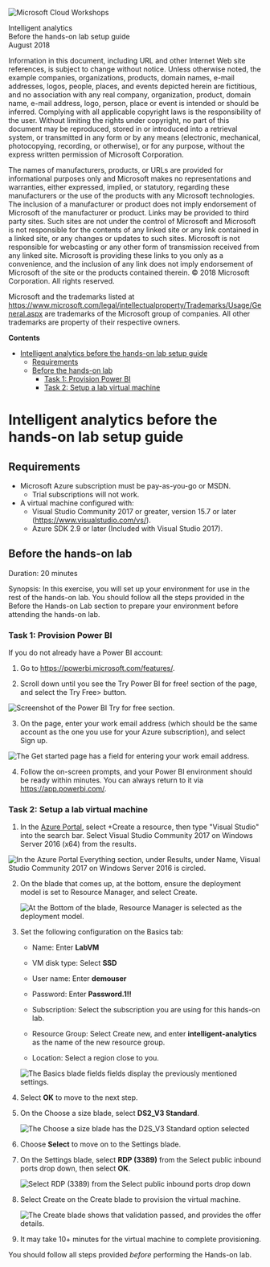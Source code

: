 ![](https://github.com/Microsoft/MCW-Template-Cloud-Workshop/raw/master/Media/ms-cloud-workshop.png "Microsoft Cloud Workshops")

<div class="MCWHeader1">
Intelligent analytics
</div>

<div class="MCWHeader2">
Before the hands-on lab setup guide
</div>

<div class="MCWHeader3">
August 2018
</div>

Information in this document, including URL and other Internet Web site references, is subject to change without notice. Unless otherwise noted, the example companies, organizations, products, domain names, e-mail addresses, logos, people, places, and events depicted herein are fictitious, and no association with any real company, organization, product, domain name, e-mail address, logo, person, place or event is intended or should be inferred. Complying with all applicable copyright laws is the responsibility of the user. Without limiting the rights under copyright, no part of this document may be reproduced, stored in or introduced into a retrieval system, or transmitted in any form or by any means (electronic, mechanical, photocopying, recording, or otherwise), or for any purpose, without the express written permission of Microsoft Corporation.

The names of manufacturers, products, or URLs are provided for informational purposes only and Microsoft makes no representations and warranties, either expressed, implied, or statutory, regarding these manufacturers or the use of the products with any Microsoft technologies. The inclusion of a manufacturer or product does not imply endorsement of Microsoft of the manufacturer or product. Links may be provided to third party sites. Such sites are not under the control of Microsoft and Microsoft is not responsible for the contents of any linked site or any link contained in a linked site, or any changes or updates to such sites. Microsoft is not responsible for webcasting or any other form of transmission received from any linked site. Microsoft is providing these links to you only as a convenience, and the inclusion of any link does not imply endorsement of Microsoft of the site or the products contained therein.
© 2018 Microsoft Corporation. All rights reserved.

Microsoft and the trademarks listed at <https://www.microsoft.com/legal/intellectualproperty/Trademarks/Usage/General.aspx> are trademarks of the Microsoft group of companies. All other trademarks are property of their respective owners.

**Contents**

<!-- TOC -->

- [Intelligent analytics before the hands-on lab setup guide](#intelligent-analytics-before-the-hands-on-lab-setup-guide)
    - [Requirements](#requirements)
    - [Before the hands-on lab](#before-the-hands-on-lab)
        - [Task 1: Provision Power BI](#task-1-provision-power-bi)
        - [Task 2: Setup a lab virtual machine](#task-2-setup-a-lab-virtual-machine)
<!-- /TOC -->

# Intelligent analytics before the hands-on lab setup guide

## Requirements

- Microsoft Azure subscription must be pay-as-you-go or MSDN.
  - Trial subscriptions will not work.
- A virtual machine configured with:
  - Visual Studio Community 2017 or greater, version 15.7 or later (<https://www.visualstudio.com/vs/>).
  - Azure SDK 2.9 or later (Included with Visual Studio 2017).

## Before the hands-on lab

Duration: 20 minutes

Synopsis: In this exercise, you will set up your environment for use in the rest of the hands-on lab. You should follow all the steps provided in the Before the Hands-on Lab section to prepare your environment before attending the hands-on lab.

### Task 1: Provision Power BI

If you do not already have a Power BI account:

1. Go to <https://powerbi.microsoft.com/features/>.

2. Scroll down until you see the Try Power BI for free! section of the page, and select the Try Free\> button.

![Screenshot of the Power BI Try for free section.](media/setup3.png 'Power BI Try for free section')

3. On the page, enter your work email address (which should be the same account as the one you use for your Azure subscription), and select Sign up.

![The Get started page has a field for entering your work email address.](media/setup4.png 'Get started page')

4. Follow the on-screen prompts, and your Power BI environment should be ready within minutes. You can always return to it via <https://app.powerbi.com/>.

### Task 2: Setup a lab virtual machine 

1. In the [Azure Portal](https://portal.azure.com/), select +Create a resource, then type "Visual Studio" into the search bar. Select Visual Studio Community 2017 on Windows Server 2016 (x64) from the results. 

![In the Azure Portal Everything section, under Results, under Name, Visual Studio Community 2017 on Windows Server 2016 is circled.](media/setup5.png 'Azure Portal Everything section')

2. On the blade that comes up, at the bottom, ensure the deployment model is set to Resource Manager, and select Create.

    ![At the Bottom of the blade, Resource Manager is selected as the deployment model.](media/setup6.png 'Bottom of the blade')

3. Set the following configuration on the Basics tab:

    - Name: Enter **LabVM**

    - VM disk type: Select **SSD**

    - User name: Enter **demouser**

    - Password: Enter **Password.1!!**

    - Subscription: Select the subscription you are using for this hands-on lab.

    - Resource Group: Select Create new, and enter **intelligent-analytics** as the name of the new resource group.

    - Location: Select a region close to you.

    ![The Basics blade fields fields display the previously mentioned settings.](media/setup7.png 'Basics blade')

4. Select **OK** to move to the next step.

5. On the Choose a size blade, select **DS2_V3 Standard**.

    ![The Choose a size blade has the D2S_V3 Standard option selected](media/setup-vm-size.png 'Choose a size blade')

6. Choose **Select** to move on to the Settings blade.

7. On the Settings blade, select **RDP (3389)** from the Select public inbound ports drop down, then select **OK**.

    ![Select RDP (3389) from the Select public inbound ports drop down](media/setup-vm-settings.png 'Setting blade')

8. Select Create on the Create blade to provision the virtual machine.

    ![The Create blade shows that validation passed, and provides the offer details.](media/setup9.png 'Create blade')

9. It may take 10+ minutes for the virtual machine to complete provisioning.

You should follow all steps provided *before* performing the Hands-on lab.
